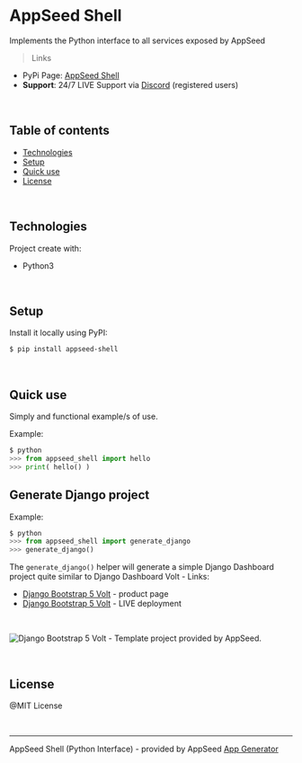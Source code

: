 # AppSeed Shell

Implements the Python interface to all services exposed by AppSeed

> Links

- PyPi Page: [AppSeed Shell](https://pypi.org/project/appseed-shell/)
- **Support**: 24/7 LIVE Support via [Discord](https://discord.gg/fZC6hup) (registered users)

<br />

## Table of contents

 * [Technologies](#technologies)
 * [Setup](#setup)
 * [Quick use](#quick-use)
 * [License](#license)

<br />

## Technologies

Project create with:
 * Python3

<br />

## Setup

Install it locally using PyPI:

```bash
$ pip install appseed-shell
```

<br />

## Quick use

Simply and functional example/s of use.

Example:

```python
$ python
>>> from appseed_shell import hello
>>> print( hello() )
```

## Generate Django project

Example:

```python
$ python
>>> from appseed_shell import generate_django
>>> generate_django()
```

The `generate_django()` helper will generate a simple Django Dashboard project quite similar to Django Dashboard Volt - Links:

- [Django Bootstrap 5 Volt](https://appseed.us/admin-dashboards/django-dashboard-volt) - product page
- [Django Bootstrap 5 Volt](https://django-volt-dashboard.appseed-srv1.com/) - LIVE deployment

<br />

![Django Bootstrap 5 Volt - Template project provided by AppSeed.](https://raw.githubusercontent.com/app-generator/django-dashboard-volt/master/media/django-dashboard-volt-intro.gif)

<br />

## License

@MIT License

<br />

---
AppSeed Shell (Python Interface) - provided by AppSeed [App Generator](https://appseed.us)
